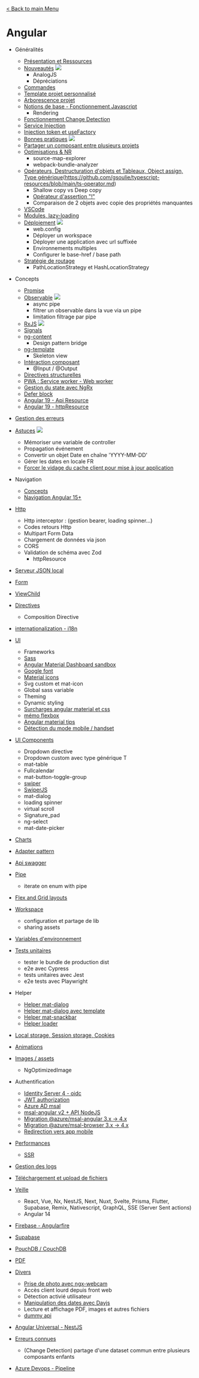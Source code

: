 [< Back to main Menu](https://github.com/gsoulie/Mobile-App-Development)    

# Angular

* Généralités    
	* [Présentation et Ressources](https://github.com/gsoulie/angular-resources/blob/master/ng-resources.md)     
	* [Nouveautés](https://github.com/gsoulie/angular-resources/blob/master/ng-news.md)   <img src="https://img.shields.io/badge/Hot-Interest-DD0031.svg?logo=LOGO">
		* AnalogJS
		* Dépréciations 	
	* [Commandes](https://github.com/gsoulie/angular-resources/blob/master/ng-commands.md)     
	* [Template projet personnalisé](https://github.com/gsoulie/angular-resources/blob/master/ng-degit.md)      
	* [Arborescence projet](https://github.com/gsoulie/angular-resources/blob/master/ng-treemap.md)     
	* [Notions de base - Fonctionnement Javascript](https://github.com/gsoulie/angular-resources/blob/master/ng-basics.md)    
		* Rendering    
	* [Fonctionnement Change Detection](https://github.com/gsoulie/angular-resources/blob/master/ng-change-detection.md)      
	* [Service Injection](https://github.com/gsoulie/angular-resources/blob/master/ng-inject.md)    
	* [Injection token et useFactory](https://github.com/gsoulie/angular-resources/blob/master/ng-injection-token.md)      
	* [Bonnes pratiques](https://github.com/gsoulie/angular-resources/blob/master/ng-best-practices.md) <img src="https://img.shields.io/badge/Hot-Interest-DD0031.svg?logo=LOGO">    
	* [Partager un composant entre plusieurs projets](https://blog.bitsrc.io/how-to-share-angular-components-between-project-and-apps-5eb0600d99d2)     
	* [Optimisations & NR](https://github.com/gsoulie/angular-resources/blob/master/ng-optimization.md)    
		* source-map-explorer
		* webpack-bundle-analyzer      	        
	* [Opérateurs, Destructuration d'objets et Tableaux, Object assign, Type générique](https://github.com/gsoulie/angular-resources/blob/master/ng-operators.md)(https://github.com/gsoulie/typescript-resources/blob/main/ts-operator.md)
		* Shallow copy vs Deep copy 
		* [Opérateur d'assertion "!"](https://blog.logrocket.com/understanding-exclamation-mark-typescript/)
  		* Comparaison de 2 objets avec copie des propriétés manquantes     	
	* [VSCode](https://github.com/gsoulie/angular-resources/blob/master/ng-vscode.md)       
	* [Modules, lazy-loading](https://github.com/gsoulie/angular-resources/blob/master/ng-module.md)       
	* [Déploiement](https://github.com/gsoulie/angular-resources/blob/master/ng-rollout.md) <img src="https://img.shields.io/badge/Hot-Interest-DD0031.svg?logo=LOGO">     
		* web.config       	
		* Déployer un workspace      
		* Déployer une application avec url suffixée      
		* Environnements multiples
  		* Configurer le base-href / base path      	
	* [Stratégie de routage](https://github.com/gsoulie/angular-resources/blob/master/ng-routing-strategy.md)      
		* PathLocationStrategy et HashLocationStrategy              
* Concepts       
	* [Promise](https://github.com/gsoulie/angular-resources/blob/master/ng-concept-promise.md)      
	* [Observable](https://github.com/gsoulie/angular-resources/blob/master/ng-concept-observable.md) <img src="https://img.shields.io/badge/Hot-Interest-DD0031.svg?logo=LOGO">          
		* async pipe       
		* filtrer un observable dans la vue via un pipe    
		* limitation filtrage par pipe  
	* [RxJS](https://github.com/gsoulie/angular-resources/blob/master/ng-concept-rxjs.md) <img src="https://img.shields.io/badge/Hot-Interest-DD0031.svg?logo=LOGO">      
	* [Signals](https://github.com/gsoulie/angular-resources/blob/master/ng-signals.md)      
	* [ng-content](https://github.com/gsoulie/angular-resources/blob/master/ng-concept-ng-content.md)      
		* Design pattern bridge      
	* [ng-template](https://github.com/gsoulie/angular-resources/blob/master/ng-concept-ng-template.md)     
		* Skeleton view       	
	* [Intéraction composant](https://github.com/gsoulie/angular-resources/blob/master/ng-concept-component-interaction.md)
 		* @Input / @Output	
	* [Directives structurelles](https://github.com/gsoulie/angular-resources/blob/master/ng-concept-structural-directive.md)   
	* [PWA : Service worker - Web worker](https://github.com/gsoulie/angular-resources/blob/master/ng-service-worker.md)       
	* [Gestion du state avec NgRx](https://github.com/gsoulie/angular-resources/blob/master/ng-ngrx.md)
 	* [Defer block](https://github.com/gsoulie/angular-resources/blob/master/ng-defer.md)
  	* [Angular 19 - Api Resource](https://github.com/gsoulie/angular-resources/blob/master/ng-resource-api.md)
  	* [Angular 19 - httpResource](https://github.com/gsoulie/angular-resources/blob/master/ng-http-resource.md)    
* [Gestion des erreurs](https://github.com/gsoulie/angular-resources/blob/master/ng-error.md)       

* [Astuces](https://github.com/gsoulie/angular-resources/blob/master/ng-tips.md) <img src="https://img.shields.io/badge/Hot-Interest-DD0031.svg?logo=LOGO">     
	* Mémoriser une variable de controller       	  
	* Propagation événement      
	* Convertir un objet Date en chaîne 'YYYY-MM-DD'      
	* Gérer les dates en locale FR     
	* [Forcer le vidage du cache client pour mise à jour application](https://angular.io/guide/service-worker-communications#checking-for-updates)     
* Navigation
	* [Concepts](https://github.com/gsoulie/angular-resources/blob/master/ng-navigation.md)
 	* [Navigation Angular 15+](https://github.com/gsoulie/angular-resources/blob/master/ng-navigation-standalone.md)
    
* [Http](https://github.com/gsoulie/angular-resources/blob/master/ng-http.md)     
	* Http interceptor : (gestion bearer, loading spinner...)     	
	* Codes retours Http 
	* Multipart Form Data      	
	* Chargement de données via json      
	* CORS
 	* Validation de schéma avec Zod
    	* httpResource    
* [Serveur JSON local](https://github.com/gsoulie/angular-resources/blob/master/ng-json-server.md)         
* [Form](https://github.com/gsoulie/angular-resources/blob/master/ng-form.md)     
* [ViewChild](https://github.com/gsoulie/angular-resources/blob/master/ng-viewchild.md)     
* [Directives](https://github.com/gsoulie/angular-resources/blob/master/ng-directive.md)       
	* Composition Directive
* [internationalization - i18n](https://github.com/gsoulie/angular-resources/blob/master/ng-i18n.md)       
* [UI](https://github.com/gsoulie/angular-resources/blob/master/ng-ui-frameworks.md)
	* Frameworks     
	* [Sass](https://github.com/gsoulie/angular-resources/blob/master/ng-sass.md)     
	* [Angular Material Dashboard sandbox](https://dev.to/cubejs/angular-dashboard-with-material-1aj)      
	* [Google font](https://github.com/gsoulie/angular-resources/blob/master/ng-font.md)     
	* [Material icons](https://www.angularjswiki.com/fr/angular/angular-material-icons-list-mat-icon-list/)       
	* Svg custom et mat-icon
	* Global sass variable
	* Theming     
	* Dynamic styling     
	* [Surcharges angular material et css](https://github.com/gsoulie/angular-resources/blob/master/ng-material-tips.md)     
	* [mémo flexbox](https://github.com/gsoulie/angular-resources/blob/master/css-flexbox.png)     
	* [Angular material tips](https://github.com/gsoulie/angular-resources/blob/master/ng-material-tips.md)     
	* [Détection du mode mobile / handset](https://github.com/gsoulie/ionic-angular-snippets/blob/master/snippet-resources/handset-mode-helper.ts)    
* [UI Components](https://github.com/gsoulie/angular-resources/blob/master/ng-ui-components.md)     
	* Dropdown directive
 	* Dropdown custom avec type générique T     
	* mat-table
	* Fullcalendar
	* mat-button-toggle-group
	* [swiper](https://github.com/gsoulie/ionic2-resources/blob/master/ionic-ui-component.md#swiper-replace-ion-slide-from-v6)
 	* [SwiperJS](https://github.com/gsoulie/angular-resources/blob/master/ng-swiper.md)
	* mat-dialog    
	* loading spinner     
	* virtual scroll       
	* Signature_pad     
	* ng-select
 	* mat-date-picker    
* [Charts](https://github.com/gsoulie/angular-resources/blob/master/ng-chart.md)     
* [Adapter pattern](https://github.com/gsoulie/angular-resources/blob/master/ng-adapter-pattern.md)     
* [Api swagger](https://github.com/gsoulie/angular-resources/blob/master/ng-api-swagger.md)     
* [Pipe](https://github.com/gsoulie/angular-resources/blob/master/angular-pipe.md)     
	* iterate on enum with pipe      	 
* [Flex and Grid layouts](https://github.com/gsoulie/angular-resources/blob/master/ng-flex-layout.md)     
* [Workspace](https://github.com/gsoulie/angular-resources/blob/master/ng-workspace.md)      
	* configuration et partage de lib       
	* sharing assets	    
* [Variables d'environnement](https://github.com/gsoulie/angular-resources/blob/master/ng-env-variable.md)     
* [Tests unitaires](https://github.com/gsoulie/angular-resources/blob/master/ng-unit-test.md)     
	* tester le bundle de production dist
	* e2e avec Cypress
	* tests unitaires avec Jest
	* e2e tests avec Playwright     	
* Helper
	* [Helper mat-dialog](https://github.com/gsoulie/ionic-angular-snippets/tree/master/helpers/dialog)
 	* [Helper mat-dialog avec template](https://github.com/gsoulie/angular-resources/blob/master/angular-dialog-template.md)
 	* [Helper mat-snackbar](https://github.com/gsoulie/ionic-angular-snippets/tree/master/helpers/snackbar)
  	* [Helper loader](https://github.com/gsoulie/ionic-angular-snippets/tree/master/helpers/loader)    	
* [Local storage, Session storage, Cookies](https://github.com/gsoulie/angular-resources/blob/master/ng-local-storage.md)     
* [Animations](https://github.com/gsoulie/angular-resources/blob/master/ng-animation.md)     
* [Images / assets](https://github.com/gsoulie/angular-resources/blob/master/ng-image.md)     
	* NgOptimizedImage       
* Authentification	
	* [Identity Server 4 - oidc](https://github.com/manfredsteyer/angular-oauth2-oidc)      
	* [JWT authorization](https://dev-academy.com/angular-jwt/)      
	* [Azure AD msal](https://github.com/gsoulie/ionic-angular-snippets/tree/master/msal-azure-ad-authentication/app)
 	* [msal-angular v2 + API NodeJS](https://github.com/gsoulie/angular-resources/blob/master/ng-msal-v2.md)
  	* [Migration @azure/msal-angular 3.x -> 4.x](https://github.com/AzureAD/microsoft-authentication-library-for-js/blob/dev/lib/msal-browser/docs/v3-migration.md)    
	* [Migration @azure/msal-browser 3.x -> 4.x](https://github.com/AzureAD/microsoft-authentication-library-for-js/blob/dev/lib/msal-browser/docs/v3-migration.md#allownativebroker-renamed-to-allowplatformbroker)       
  	* [Redirection vers app mobile](https://github.com/gsoulie/angular-resources/blob/master/ng-msal-redirection.md)     
* [Performances](https://github.com/gsoulie/angular-resources/blob/master/ng-performance.md)
	* [SSR](https://github.com/gsoulie/angular-resources/blob/master/ng-ssr.md)     
* [Gestion des logs](https://github.com/gsoulie/angular-resources/blob/master/ng-log.md)       
* [Téléchargement et upload de fichiers](https://github.com/gsoulie/angular-resources/blob/master/ng-download.md)       
* [Veille](https://github.com/gsoulie/angular-resources/blob/master/ng-veille.md)         
	* React,  Vue, Nx, NestJS, Next, Nuxt, Svelte, Prisma, Flutter, Supabase, Remix, Nativescript, GraphQL, SSE (Server Sent actions)           
	* Angular 14       
* [Firebase - Angularfire](https://github.com/gsoulie/ionic2-resources/blob/master/ng-angular-fire.md)     
* [Supabase](https://github.com/gsoulie/angular-resources/blob/master/ng-supabase.md)      
* [PouchDB / CouchDB](https://github.com/gsoulie/angular-resources/blob/master/ng-pouchdb.md)
* [PDF](https://github.com/gsoulie/angular-resources/blob/master/ng-pdf.md)     
* [Divers](https://github.com/gsoulie/angular-resources/blob/master/ng-divers.md)
	* [Prise de photo avec ngx-webcam](https://github.com/gsoulie/ionic-angular-snippets/tree/master/ngx-webcam)     	
	* Accès client lourd depuis front web 
	* Détection activié utilisateur      
	* [Manipulation des dates avec Dayjs](https://github.com/gsoulie/angular-resources/blob/master/ng-date.md)      
	* Lecture et affichage PDF, images et autres fichiers           
	* [dummy api](https://dummyjson.com/)      
* [Angular Universal - NestJS](https://github.com/gsoulie/angular-resources/blob/master/ng-angular-universal.md)     
* [Erreurs connues](https://github.com/gsoulie/angular-resources/blob/master/ng-issues.md)
	* (Change Detection) partage d'une dataset commun entre plusieurs composants enfants
* [Azure Devops - Pipeline](https://github.com/gsoulie/angular-resources/blob/master/ng-azure.md)     
